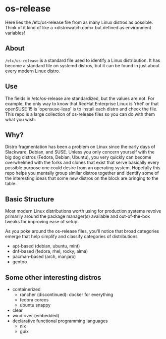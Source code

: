 # os-release
Here lies the /etc/os-release file from as many Linux distros as possible.
Think of it kind of like a <distrowatch.com> but defined as environment variables!

## About
`/etc/os-release` is a standard file used to identify a Linux distribution. It has become a standard file on systemd distros, but it can be found in just about every modern Linux distro.

## Use
The fields in /etc/os-release are standardized, but the values are not. For example, the only way to know that RedHat Enterprise Linux is 'rhel' or that openSUSE 15 is 'opensuse-leap' is to install each distro and check the file. This repo is a large collection of os-release files so you can do with them what you wish.

## Why?
Distro fragmentation has been a problem on Linux since the early days of Slackware, Debian, and SUSE.
Unless you only concern yourself with the big dog distros (Fedora, Debian, Ubuntu), you very quickly can become overwhelmed with the forks and clones that exist that serve basically every possible purpose one could desire from an operating system.
Hopefully this repo helps you mentally group similar distros together and identify some of the interesting ideas that some new distros on the block are bringing to the table.

## Basic Structure
Most modern Linux distributions worth using for production systems revolve primarily around the package manager(s) available and out-of-the-box tweaks for improving ease of setup.

As you poke around the os-release files, you'll notice that broad categories emerge that help simplify and classify categories of distributions
- apt-based (debian, ubuntu, mint)
- dnf-based (fedora, rhel, rocky, alma)
- pacman-based (arch, manjaro)
- gentoo

## Some other interesting distros
- containerized
  - rancher (discontinued): docker for everything
  - fedora coreos
  - ubuntu snappy
- clear
- wind river (embedded)
- declarative functional programming languages
  - nix
  - guix
